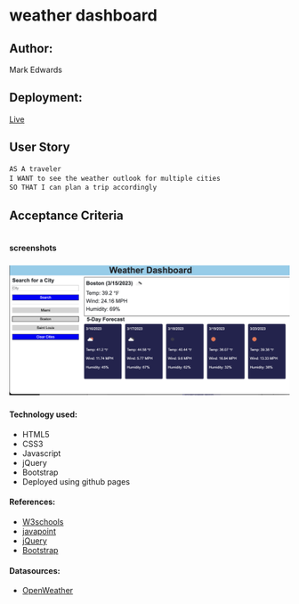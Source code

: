 # weather dashboard

## Author: 
Mark Edwards

## Deployment:
[Live](https://mark-227-g.github.io/weatherdashboard/)
## User Story

```md
AS A traveler
I WANT to see the weather outlook for multiple cities
SO THAT I can plan a trip accordingly
```

## Acceptance Criteria

```md

```

#### screenshots
##### 
##### ![screenshot](./assets/images/WeatherDashboardScreen.png)

#### Technology used:
* HTML5 
* CSS3
* Javascript
* jQuery
* Bootstrap
* Deployed using github pages

#### References:

* [W3schools](https://www.w3schools.com/html/html5_semantic_elements.asp)
* [javapoint](https://www.javatpoint.com/javascript-tutorial)
* [jQuery](https://jqueryui.com)
* [Bootstrap](https://getbootstrap.com/)

#### Datasources:
* [OpenWeather](openweathermap.org)




